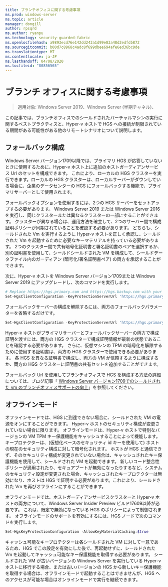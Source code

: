 ```yaml
---
title: ブランチオフィスに関する考慮事項
ms.prod: windows-server
ms.topic: article
manager: dongill
author: rpsqrd
ms.author: ryanpu
ms.technology: security-guarded-fabric
ms.openlocfilehash: a9893ecd76e142dd243a1d99e83a48d2edfd5872
ms.sourcegitcommit: b00d7c8968c4adc8f699dbee694afe6ed36bc9de
ms.translationtype: MT
ms.contentlocale: ja-JP
ms.lasthandoff: 04/08/2020
ms.locfileid: "80856565"
---
```

# <a name="branch-office-considerations"></a>ブランチ オフィスに関する考慮事項

> 適用対象: Windows Server 2019、Windows Server (半期チャネル)、 

この記事では、ブランチオフィスでのシールドされたバーチャルマシンの実行に関するベストプラクティスと、Hyper-v ホストで HGS への接続が制限されている期間がある可能性がある他のリモートシナリオについて説明します。

## <a name="fallback-configuration"></a>フォールバック構成

Windows Server バージョン1709以降では、プライマリ HGS が応答していないときに使用するために、Hyper-v ホスト上に追加のホストガーディアンサービス Url のセットを構成できます。
これにより、ローカルの HGS クラスターを実行できます。ローカルの HGS クラスターは、ローカルサーバーがダウンしている場合に、企業のデータセンターの HGS にフォールバックする機能で、プライマリサーバーとして使用されます。

フォールバックオプションを使用するには、2つの HGS サーバーをセットアップする必要があります。 Windows Server 2019 または Windows Server 2016 を実行し、同じクラスターまたは異なるクラスターの一部にすることができます。 クラスターが異なる場合は、運用方法を確立して、2つのサーバー間で構成証明ポリシーが同期されていることを確認する必要があります。 どちらも、シールドされた Vm を実行するように Hyper-v ホストを正しく承認し、シールドされた Vm を起動するために必要なキーマテリアルを持っている必要があります。 2つのクラスター間で共有暗号化証明書と署名証明書のペアを選択するか、別の証明書を使用して、シールドシールドされた VM を構成して、シールドデータファイル内のガーディアン (暗号化/署名証明書ペア) の両方を承認することができます。

次に、Hyper-v ホストを Windows Server バージョン1709または Windows Server 2019 にアップグレードし、次のコマンドを実行します。
```powershell
# Replace https://hgs.primary.com and https://hgs.backup.com with your own domain names and protocols
Set-HgsClientConfiguration -KeyProtectionServerUrl 'https://hgs.primary.com/KeyProtection' -AttestationServerUrl 'https://hgs.primary.com/Attestation' -FallbackKeyProtectionServerUrl 'https://hgs.backup.com/KeyProtection' -FallbackAttestationServerUrl 'https://hgs.backup.com/Attestation'
```

フォールバックサーバーの構成を解除するには、両方のフォールバックパラメーターを省略するだけです。
```powershell
Set-HgsClientConfiguration -KeyProtectionServerUrl 'https://hgs.primary.com/KeyProtection' -AttestationServerUrl 'https://hgs.primary.com/Attestation'
```

Hyper-v ホストがプライマリサーバーとフォールバックサーバーの両方で構成証明を渡すには、両方の HGS クラスターで構成証明情報が最新の状態であることを確認する必要があります。
さらに、仮想マシンの TPM の暗号化を解除するために使用する証明書は、両方の HGS クラスターで使用できる必要があります。
各 HGS を異なる証明書で構成し、両方の VM が信頼するように構成するか、両方の HGS クラスターに証明書の共有セットを追加することができます。

フォールバック Url を使用してブランチオフィスで HGS を構成する方法の詳細については、ブログ記事「 [Windows Server バージョン1709でのシールドされた vm のブランチオフィスサポートの向上](https://blogs.technet.microsoft.com/datacentersecurity/2017/11/15/improved-branch-office-support-for-shielded-vms-in-windows-server-version-1709/)」を参照してください。


## <a name="offline-mode"></a>オフラインモード

オフラインモードでは、HGS に到達できない場合に、シールドされた VM の電源をオンにすることができます。 Hyper-v ホストのセキュリティ構成が変更されていない場合に限ります。
オフラインモードは、Hyper-v ホストで特別なバージョンの VM TPM キー保護機能をキャッシュすることによって機能します。
キープロテクターは、(仮想化ベースのセキュリティ id キーを使用して) ホストの現在のセキュリティ構成に対して暗号化されます。
ホストが HGS と通信できず、そのセキュリティ構成が変更されていない場合は、キャッシュされたキー保護機能を使用して、シールドされた VM を起動できます。
新しいコード整合性ポリシーが適用されたり、セキュアブートが無効になったりするなど、システムのセキュリティ設定が変更された場合、キャッシュされたキープロテクターは無効になり、ホストは HGS で証明する必要があります。これにより、シールドされた Vm を再びオフラインにすることができます。

オフラインモードでは、ホストガーディアンサービスクラスターと Hyper-v ホストの両方について、Windows Server Insider Preview ビルド17609以降が必要です。
これは、既定で無効になっている HGS のポリシーによって制御されます。
オフラインモードのサポートを有効にするには、HGS ノードで次のコマンドを実行します。

```powershell
Set-HgsKeyProtectionConfiguration -AllowKeyMaterialCaching:$true
```

キャッシュ可能なキープロテクターは各シールドされた VM に対して一意であるため、HGS でこの設定を有効にした後で、再起動せずに、シールドされた Vm を起動してキャッシュ可能なキー保護機能を取得する必要があります。
シールドされた VM が古いバージョンの Windows Server を実行している Hyper-v ホストに移行する場合、または古いバージョンの HGS から新しいキー保護機能を取得する場合は、オフラインモードで起動することはできませんが、HGS へのアクセスが可能な場合はオンラインモードで実行を継続できます。
